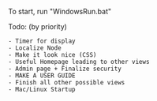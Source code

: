 To start, run "WindowsRun.bat"

Todo: (by priority)

	- Timer for display
	- Localize Node
	- Make it look nice (CSS)
	- Useful Homepage leading to other views
	- Admin page + Finalize security
	- MAKE A USER GUIDE
	- Finish all other possible views
	- Mac/Linux Startup
